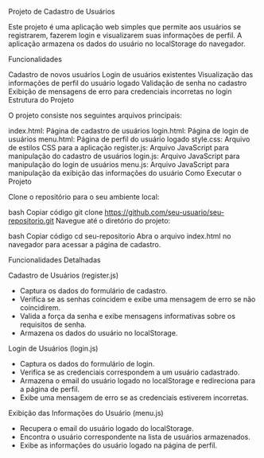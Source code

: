 Projeto de Cadastro de Usuários

Este projeto é uma aplicação web simples que permite aos usuários se registrarem, fazerem login e visualizarem suas informações de perfil. A aplicação armazena os dados do usuário no localStorage do navegador.

Funcionalidades

Cadastro de novos usuários
Login de usuários existentes
Visualização das informações de perfil do usuário logado
Validação de senha no cadastro
Exibição de mensagens de erro para credenciais incorretas no login
Estrutura do Projeto

O projeto consiste nos seguintes arquivos principais:

index.html: Página de cadastro de usuários
login.html: Página de login de usuários
menu.html: Página de perfil do usuário logado
style.css: Arquivo de estilos CSS para a aplicação
register.js: Arquivo JavaScript para manipulação do cadastro de usuários
login.js: Arquivo JavaScript para manipulação do login de usuários
menu.js: Arquivo JavaScript para manipulação da exibição das informações do usuário
Como Executar o Projeto

Clone o repositório para o seu ambiente local:

bash
Copiar código
git clone https://github.com/seu-usuario/seu-repositorio.git
Navegue até o diretório do projeto:

bash
Copiar código
cd seu-repositorio
Abra o arquivo index.html no navegador para acessar a página de cadastro.

Funcionalidades Detalhadas

Cadastro de Usuários (register.js)
- Captura os dados do formulário de cadastro.
- Verifica se as senhas coincidem e exibe uma mensagem de erro se não coincidirem.
- Valida a força da senha e exibe mensagens informativas sobre os requisitos de senha.
- Armazena os dados do usuário no localStorage.

Login de Usuários (login.js)
- Captura os dados do formulário de login.
- Verifica se as credenciais correspondem a um usuário cadastrado.
- Armazena o email do usuário logado no localStorage e redireciona para a página de perfil.
- Exibe uma mensagem de erro se as credenciais estiverem incorretas.

Exibição das Informações do Usuário (menu.js)
- Recupera o email do usuário logado do localStorage.
- Encontra o usuário correspondente na lista de usuários armazenados.
- Exibe as informações do usuário logado na página de perfil.

